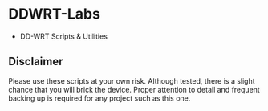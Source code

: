 # DDWRT-Labs
* DD-WRT Scripts &amp; Utilities
## Disclaimer 
Please use these scripts at your own risk. Although tested, there is a slight chance that you will brick the device. Proper attention to detail and frequent backing up is required for any project such as this one.

